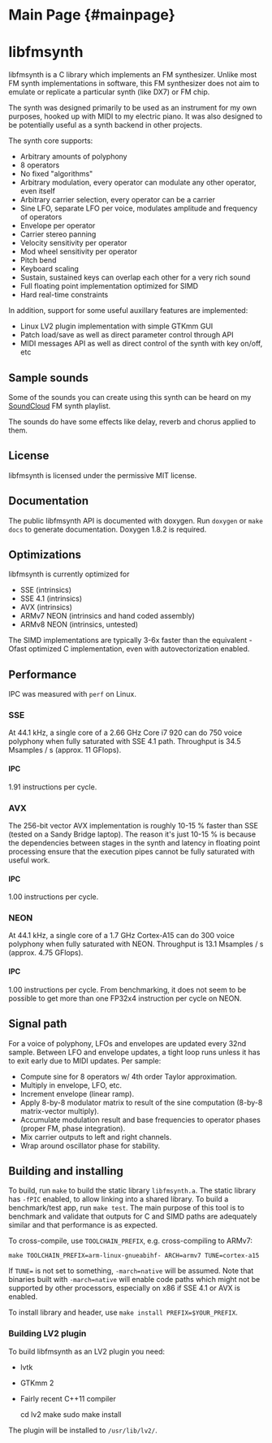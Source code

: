 Main Page {#mainpage}
=============

# libfmsynth

libfmsynth is a C library which implements an FM synthesizer.
Unlike most FM synth implementations in software, this FM synthesizer does not aim to emulate or replicate a particular synth (like DX7) or FM chip.

The synth was designed primarily to be used as an instrument for my own purposes, hooked up with MIDI to my electric piano.
It was also designed to be potentially useful as a synth backend in other projects.

The synth core supports:

  - Arbitrary amounts of polyphony
  - 8 operators
  - No fixed "algorithms"
  - Arbitrary modulation, every operator can modulate any other operator, even itself
  - Arbitrary carrier selection, every operator can be a carrier
  - Sine LFO, separate LFO per voice, modulates amplitude and frequency of operators
  - Envelope per operator
  - Carrier stereo panning
  - Velocity sensitivity per operator
  - Mod wheel sensitivity per operator
  - Pitch bend
  - Keyboard scaling
  - Sustain, sustained keys can overlap each other for a very rich sound
  - Full floating point implementation optimized for SIMD
  - Hard real-time constraints

In addition, support for some useful auxillary features are implemented:

  - Linux LV2 plugin implementation with simple GTKmm GUI
  - Patch load/save as well as direct parameter control through API
  - MIDI messages API as well as direct control of the synth with key on/off, etc

## Sample sounds

Some of the sounds you can create using this synth can be heard on my [SoundCloud](https://soundcloud.com/zoned-music/sets/fm-synth) FM synth playlist.

The sounds do have some effects like delay, reverb and chorus applied to them.

## License

libfmsynth is licensed under the permissive MIT license.

## Documentation

The public libfmsynth API is documented with doxygen. Run `doxygen` or `make docs` to generate documentation.
Doxygen 1.8.2 is required.

## Optimizations

libfmsynth is currently optimized for

  - SSE (intrinsics)
  - SSE 4.1 (intrinsics)
  - AVX (intrinsics)
  - ARMv7 NEON (intrinsics and hand coded assembly)
  - ARMv8 NEON (intrinsics, untested)

The SIMD implementations are typically 3-6x faster than the equivalent -Ofast optimized C implementation, even with autovectorization enabled.

## Performance

IPC was measured with `perf` on Linux.

### SSE

At 44.1 kHz, a single core of a 2.66 GHz Core i7 920 can do 750 voice polyphony when fully saturated with SSE 4.1 path.
Throughput is 34.5 Msamples / s (approx. 11 GFlops).

#### IPC
1.91 instructions per cycle.

### AVX

The 256-bit vector AVX implementation is roughly 10-15 % faster than SSE (tested on a Sandy Bridge laptop). The reason it's just 10-15 % is because the dependencies between stages in the synth and latency in floating point processing ensure that the execution pipes cannot be fully saturated with useful work.

#### IPC
1.00 instructions per cycle.

### NEON

At 44.1 kHz, a single core of a 1.7 GHz Cortex-A15 can do 300 voice polyphony when fully saturated with NEON.
Throughput is 13.1 Msamples / s (approx. 4.75 GFlops).

#### IPC
1.00 instructions per cycle. From benchmarking, it does not seem to be possible to get more than one FP32x4 instruction per cycle on NEON.

## Signal path

For a voice of polyphony, LFOs and envelopes are updated every 32nd sample.
Between LFO and envelope updates, a tight loop runs unless it has to exit early due to MIDI updates.
Per sample:

  - Compute sine for 8 operators w/ 4th order Taylor approximation.
  - Multiply in envelope, LFO, etc.
  - Increment envelope (linear ramp).
  - Apply 8-by-8 modulator matrix to result of the sine computation (8-by-8 matrix-vector multiply).
  - Accumulate modulation result and base frequencies to operator phases (proper FM, phase integration).
  - Mix carrier outputs to left and right channels.
  - Wrap around oscillator phase for stability.

## Building and installing

To build, run `make` to build the static library `libfmsynth.a`. The static library has `-fPIC` enabled, to allow linking into a shared library. To build a benchmark/test app, run `make test`. The main purpose of this tool is to benchmark and validate that outputs for C and SIMD paths are adequately similar and that performance is as expected.

To cross-compile, use `TOOLCHAIN_PREFIX`, e.g. cross-compiling to ARMv7:

    make TOOLCHAIN_PREFIX=arm-linux-gnueabihf- ARCH=armv7 TUNE=cortex-a15
    
If `TUNE=` is not set to something, `-march=native` will be assumed.
Note that binaries built with `-march=native` will enable code paths which might not be supported by other processors, especially on x86 if SSE 4.1 or AVX is enabled.

To install library and header, use `make install PREFIX=$YOUR_PREFIX`.

### Building LV2 plugin

To build libfmsynth as an LV2 plugin you need:

  - lvtk
  - GTKmm 2
  - Fairly recent C++11 compiler


    cd lv2
    make
    sudo make install
    
The plugin will be installed to `/usr/lib/lv2/`.
